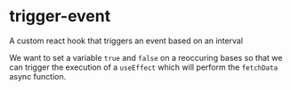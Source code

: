 # trigger-event
A custom react hook that triggers an event based on an interval

We want to set a variable `true` and `false` on a reoccuring bases so that we can trigger the execution of a `useEffect` which will perform the `fetchData` async function.
